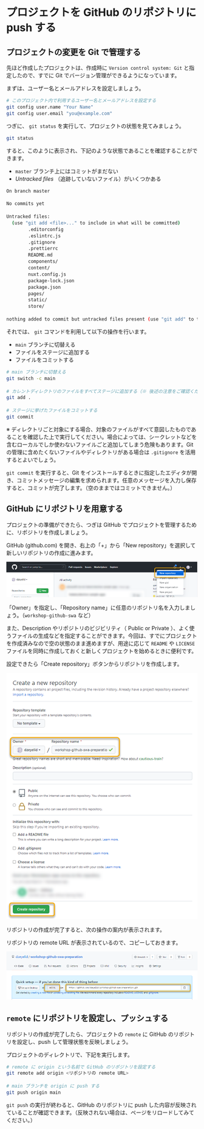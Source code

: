 # プロジェクトを GitHub のリポジトリに push する

## プロジェクトの変更を Git で管理する

先ほど作成したプロジェクトは、作成時に `Version control system: Git` と指定したので、すでに Git でバージョン管理ができるようになっています。

まずは、ユーザー名とメールアドレスを設定しましょう。

```sh
# このプロジェクト内で利用するユーザー名とメールアドレスを設定する
git config user.name "Your Name"
git config user.email "you@example.com"
```

つぎに、 `git status` を実行して、プロジェクトの状態を見てみましょう。

```sh
git status
```

すると、このように表示され、下記のような状態であることを確認することができます。

- `master` ブランチ上にはコミットがまだない
- _Untracked files_ （追跡していないファイル）がいくつかある

```sh
On branch master

No commits yet  

Untracked files:
  (use "git add <file>..." to include in what will be committed)
        .editorconfig
        .eslintrc.js
        .gitignore
        .prettierrc
        README.md
        components/
        content/
        nuxt.config.js
        package-lock.json
        package.json
        pages/
        static/
        store/

nothing added to commit but untracked files present (use "git add" to track)
```

それでは、 `git` コマンドを利用して以下の操作を行います。

- `main` ブランチに切替える
- ファイルをステージに追加する
- ファイルをコミットする

```sh
# main ブランチに切替える
git switch -c main

# カレントディレクトリのファイルをすべてステージに追加する（※ 後述の注意をご確認ください。）
git add .

# ステージに挙げたファイルをコミットする
git commit
```

※ ディレクトリごと対象にする場合、対象のファイルがすべて意図したものであることを確認した上で実行してください。場合によっては、シークレットなどを含むローカルでしか使わないファイルごと追加してしまう危険もあります。Gitの管理に含めたくないファイルやディレクトリがある場合は `.gitignore` を活用するとよいでしょう。

`git commit` を実行すると、Git をインストールするときに指定したエディタが開き、コミットメッセージの編集を求められます。任意のメッセージを入力し保存すると、コミットが完了します。（空のままではコミットできません。）

## GitHub にリポジトリを用意する

プロジェクトの準備ができたら、つぎは GitHub でプロジェクトを管理するために、リポジトリを作成しましょう。

GitHub (github.com) を開き、右上の「+」から「New repository」を選択して新しいリポジトリの作成に進みます。

![github.com で「New repository」を選択する](./images/github_create-new-repository_001.png)

「Owner」を指定し、「Repository name」に任意のリポジトリ名を入力しましょう。（`workshop-github-swa` など）

また、Description やリポジトリのビジビリティ（ Public or Private ）、よく使うファイルの生成などを指定することができます。今回は、すでにプロジェクトを作成済みなので空の状態のまま進めますが、用途に応じて `README` や `LICENSE` ファイルを同時に作成しておくと新しくプロジェクトを始めるときに便利です。

設定できたら「Create repository」ボタンからリポジトリを作成します。

![リポジトリの情報を入力し、「Create repository」ボタンから作成する](./images/github_create-new-repository_002.png)

リポジトリの作成が完了すると、次の操作の案内が表示されます。

リポジトリの remote URL が表示されているので、コピーしておきます。

![リポジトリの remote URL をコピーする](./images/github_copy-repository-url.png)

## `remote` にリポジトリを設定し、プッシュする

リポジトリの作成が完了したら、プロジェクトの `remote` に GitHub のリポジトリを設定し、push して管理状態を反映しましょう。

プロジェクトのディレクトリで、下記を実行します。

```sh
# remote に origin という名前で GitHub のリポジトリを設定する
git remote add origin <リポジトリの remote URL>

# main ブランチを origin に push する
git push origin main
```

`git push` の実行が終わると、GitHub のリポジトリに push した内容が反映されていることが確認できます。（反映されない場合は、ページをリロードしてみてください。）